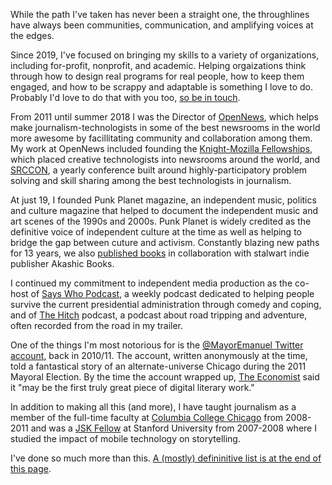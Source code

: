 <p>While the path I've taken has never been a straight one, the throughlines have always been communities, communication, and amplifying voices at the edges.

<p>Since 2019, I've focused on bringing my skills to a variety of organizations, including for-profit, nonprofit, and academic. Helping orgaizations think through how to design real programs for real people, how to keep them engaged, and how to be scrappy and adaptable is something I love to do. Probably I'd love to do that with you too, <a href="mailto:dan@dansinker.com">so be in touch</a>.

<p>From 2011 until summer 2018 I was the Director of <a href="https://www.opennews.org">OpenNews</a>, which helps make journalism-technologists in some of the best newsrooms in the world more awesome by facillitating community and collaboration among them. My work at OpenNews included founding the <a href="https://opennews.org/what/fellowships/">Knight-Mozilla Fellowships</a>, which placed creative technologists into newsrooms around the world, and <a href="https://www.srccon.org/">SRCCON</a>, a yearly conference built around highly-participatory problem solving and skill sharing among the best technologists in journalism.

<p>At just 19, I founded Punk Planet magazine, an independent music, politics and culture magazine that helped to document the independent music and art scenes of the 1990s and 2000s. Punk Planet is widely credited as the definitive voice of independent culture at the time as well as helping to bridge the gap between cuture and activism. Constantly blazing new paths for 13 years, we also <a href="http://www.akashicbooks.com/catalog-tag/punk-planet-books/">published books</a> in collaboration with stalwart indie publisher Akashic Books.

<p>I continued my commitment to independent media production as the co-host of <a href="http://www.sayswhopodcast.com">Says Who Podcast</a>, a weekly podcast dedicated to helping people survive the current presidential administration through comedy and coping, and of <a href="https://www.thehitchpodcast.com">The Hitch</a> podcast, a podcast about road tripping and adventure, often recorded from the road in my trailer.

<p>One of the things I'm most notorious for is the <a href="https://twitter.com/mayoremanuel">@MayorEmanuel Twitter account</a>, back in 2010/11. The account, written anonymously at the time, told a fantastical story of an alternate-universe Chicago during the 2011 Mayoral Election. By the time the account wrapped up, <a href="https://www.economist.com/prospero/2011/10/05/the-first-real-work-of-digital-literature">The Economist</a> said it "may be the first truly great piece of digital literary work."

<p>In addition to making all this (and more), I have taught journalism as a member of the full-time faculty at <a href="https://www.colum.edu/academics/media-arts/communication/majors-and-programs.html">Columbia College Chicago</a> from 2008-2011 and was a <a href="http://jsk.stanford.edu/">JSK Fellow</a> at Stanford University from 2007-2008 where I studied the impact of mobile technology on storytelling.

<p>I've done so much more than this. <a href="#biglist">A (mostly) defininitive list is at the end of this page</a>.
